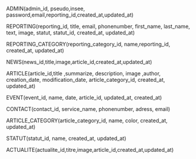 ADMIN(admin_id, pseudo,insee, password,email,reporting_id,created_at,updated_at)

REPORTING(reporting_id, title, email, phonenumber, first_name, last_name,
text, image, statut, statut_id, created_at, updated_at)

REPORTING_CATEGORY(reporting_category_id, name,reporting_id, created_at, updated_at)

NEWS(news_id,title,image,article_id,created_at,updated_at)

ARTICLE(article_id,title ,summarize, description, image ,author, creation_date, modification_date, article_category_id, created_at, updated_at)

EVENT(event_id, name, date, article_id, updated_at, created_at)

CONTACT(contact_id, service_name, phonenumber, adress, email)

ARTICLE_CATEGORY(article_category_id, name, color, created_at, updated_at)

STATUT(statut_id, name, created_at, updated_at)

ACTUALITE(actualite_id,titre,image,article_id,created_at,updated_at)
